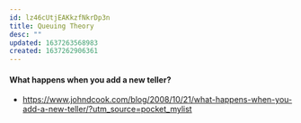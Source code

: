 ```yaml
---
id: lz46cUtjEAKkzfNkrDp3n
title: Queuing Theory
desc: ""
updated: 1637263568983
created: 1637262906361
---
```


#### What happens when you add a new teller?

- https://www.johndcook.com/blog/2008/10/21/what-happens-when-you-add-a-new-teller/?utm_source=pocket_mylist
